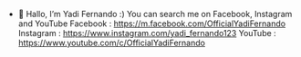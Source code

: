 - 👋 Hallo, I’m Yadi Fernando :)
You can search me on Facebook, Instagram and YouTube
Facebook : https://m.facebook.com/OfficialYadiFernando
Instagram : https://www.instagram.com/yadi_fernando123
YouTube : https://www.youtube.com/c/OfficialYadiFernando

<!---
Y4D1/Y4D1 is a ✨ special ✨ repository because its `README.md` (this file) appears on your GitHub profile.
You can click the Preview link to take a look at your changes.
--->
